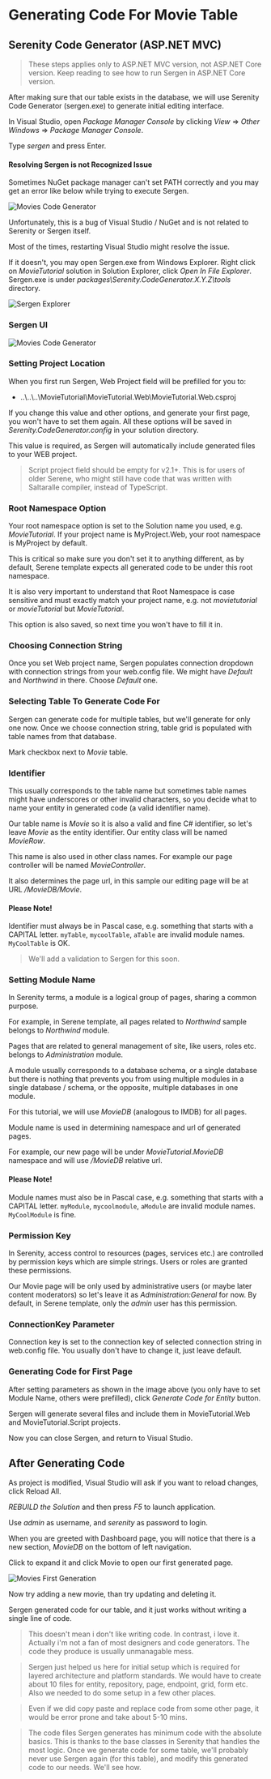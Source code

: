 
# Generating Code For Movie Table

## Serenity Code Generator (ASP.NET MVC)

> These steps applies only to ASP.NET MVC version, not ASP.NET Core version. Keep reading to see how to run Sergen in ASP.NET Core version.

After making sure that our table exists in the database, we will use Serenity Code Generator (sergen.exe) to generate initial editing interface.

In Visual Studio, open *Package Manager Console* by clicking *View* => *Other Windows* => *Package Manager Console*.

Type *sergen* and press Enter.

#### Resolving Sergen is not Recognized Issue

Sometimes NuGet package manager can't set PATH correctly and you may get an error like below while trying to execute Sergen. 

![Movies Code Generator](img/sergennotfound.jpg)

Unfortunately, this is a bug of Visual Studio / NuGet and is not related to Serenity or Sergen itself.

Most of the times, restarting Visual Studio might resolve the issue. 

If it doesn't, you may open Sergen.exe from Windows Explorer. Right click on *MovieTutorial* solution in Solution Explorer, click *Open In File Explorer*. Sergen.exe is under *packages\Serenity.CodeGenerator.X.Y.Z\tools* directory.

![Sergen Explorer](img/sergenexplorer.jpg)


### Sergen UI

![Movies Code Generator](img/sergenmovie.png)


### Setting Project Location

When you first run Sergen, Web Project field will be prefilled for you to:

* ..\\..\\..\\MovieTutorial\\MovieTutorial.Web\\MovieTutorial.Web.csproj

If you change this value and other options, and generate your first page, you won't have to set them again. All these options will be saved in *Serenity.CodeGenerator.config* in your solution directory.

This value is required, as Sergen will automatically include generated files to your WEB project.

> Script project field should be empty for v2.1+. This is for users of older Serene, who might still have code that was written with Saltaralle compiler, instead of TypeScript.

### Root Namespace Option

Your root namespace option is set to the Solution name you used, e.g. *MovieTutorial*. If your project name is MyProject.Web, your root namespace is MyProject by default. 

This is critical so make sure you don't set it to anything different, as by default, Serene template expects all generated code to be under this root namespace.

It is also very important to understand that Root Namespace is case sensitive and must exactly match your project name, e.g. not *movietutorial* or *movieTutorial* but *MovieTutorial*.

This option is also saved, so next time you won't have to fill it in.

### Choosing Connection String

Once you set Web project name, Sergen populates connection dropdown with connection strings from your web.config file. We might have *Default* and *Northwind* in there. Choose *Default* one.

### Selecting Table To Generate Code For

Sergen can generate code for multiple tables, but we'll generate for only one now. Once we choose connection string, table grid is populated with table names from that database. 

Mark checkbox next to *Movie* table.

### Identifier

This usually corresponds to the table name but sometimes table names might have underscores or other invalid characters, so you decide what to name your entity in generated code (a valid identifier name).

Our table name is *Movie* so it is also a valid and fine C# identifier, so let's leave *Movie* as the entity identifier. Our entity class will be named *MovieRow*.

This name is also used in other class names. For example our page controller will be named *MovieController*.

It also determines the page url, in this sample our editing page will be at URL */MovieDB/Movie*.

#### Please Note!

Identifier must always be in Pascal case, e.g. something that starts with a CAPITAL letter. `myTable`, `mycoolTable`, `aTable` are invalid module names. `MyCoolTable` is OK.

> We'll add a validation to Sergen for this soon.

### Setting Module Name

In Serenity terms, a module is a logical group of pages, sharing a common purpose. 

For example, in Serene template, all pages related to *Northwind* sample belongs to *Northwind* module. 

Pages that are related to general management of site, like users, roles etc. belongs to *Administration* module. 

A module usually corresponds to a database schema, or a single database but there is nothing that prevents you from using multiple modules in a single database / schema, or the opposite, multiple databases in one module.

For this tutorial, we will use *MovieDB* (analogous to IMDB) for all pages.

Module name is used in determining namespace and url of generated pages.

For example, our new page will be under *MovieTutorial.MovieDB* namespace and will use */MovieDB* relative url.

#### Please Note!

Module names must also be in Pascal case, e.g. something that starts with a CAPITAL letter. `myModule`, `mycoolmodule`, `aModule` are invalid module names. `MyCoolModule` is fine.

### Permission Key 

In Serenity, access control to resources (pages, services etc.) are controlled by permission keys which are simple strings. Users or roles are granted these permissions.

Our Movie page will be only used by administrative users (or maybe later content moderators) so let's leave it as *Administration:General* for now. By default, in Serene template, only the *admin* user has this permission.

### ConnectionKey Parameter 

Connection key is set to the connection key of selected connection string in web.config file. You usually don't have to change it, just leave default.


### Generating Code for First Page

After setting parameters as shown in the image above (you only have to set Module Name, others were prefilled), click *Generate Code for Entity* button. 

Sergen will generate several files and include them in MovieTutorial.Web and MovieTutorial.Script projects.

Now you can close Sergen, and return to Visual Studio.

## After Generating Code

As project is modified, Visual Studio will ask if you want to reload changes, click Reload All.

*REBUILD the Solution* and then press *F5* to launch application.

Use *admin* as username, and *serenity* as password to login.

When you are greeted with Dashboard page, you will notice that there is a new section, *MovieDB* on the bottom of left navigation. 

Click to expand it and click Movie to open our first generated page.

![Movies First Generation](img/mdb_movie_initial.png)

Now try adding a new movie, than try updating and deleting it.

Sergen generated code for our table, and it just works without writing a single line of code.

> This doesn't mean i don't like writing code. In contrast, i love it. Actually i'm not a fan of most designers and code generators. The code they produce is usually unmanagable mess. 

> Sergen just helped us here for initial setup which is required for layered architecture and platform standards. We would have to create about 10 files for entity, repository, page, endpoint, grid, form etc. Also we needed to do some setup in a few other places.

> Even if we did copy paste and replace code from some other page, it would be error prone and take about 5-10 mins.

> The code files Sergen generates has minimum code with the absolute basics. This is thanks to the base classes in Serenity that handles the most logic. Once we generate code for some table, we'll probably never use Sergen again (for this table), and modify this generated code to our needs. We'll see how.